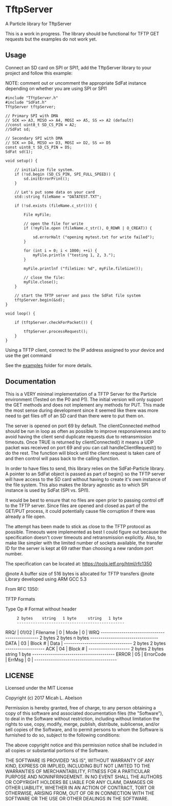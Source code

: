 # TftpServer

A Particle library for TftpServer

This is a work in progress.  The library should be functional for TFTP GET requests but the examples do not work yet.

## Usage

Connect an SD card on SPI or SPI1, add the TftpServer library to your project and follow this example:

NOTE:  comment out or uncomment the appropriate SdFat instance depending on whether you are using SPI or SPI1

```
#include "TftpServer.h"
#include "SdFat.h"
TftpServer tftpServer;

// Primary SPI with DMA
// SCK => A3, MISO => A4, MOSI => A5, SS => A2 (default)
//const uint8_t SD_CS_PIN = A2;
//SdFat sd;

// Secondary SPI with DMA
// SCK => D4, MISO => D3, MOSI => D2, SS => D5
const uint8_t SD_CS_PIN = D5;
SdFat sd(1);

void setup() {

	// initialize file system.
	if (!sd.begin (SD_CS_PIN, SPI_FULL_SPEED)) {
		sd.initErrorPrint();
	}
	
	// Let's put some data on your card
	std::string fileName = "DATATEST.TXT";

	if (!sd.exists (fileName.c_str())) {

		File myFile;

		// open the file for write
		if (!myFile.open (fileName.c_str(), O_RDWR | O_CREAT)) {
			
			sd.errorHalt ("opening mytest.txt for write failed");
		}

		for (int i = 0; i < 1000; ++i) {
			myFile.println ("testing 1, 2, 3.");
		}

		myFile.printlnf ("fileSize: %d", myFile.fileSize());

		// close the file:
		myFile.close();
	}

	// start the TFTP server and pass the SdFat file system
	tftpServer.begin(&sd);
}

void loop() {
  
  	if (tftpServer.checkForPacket()) {
		
		tftpServer.processRequest();
	}
}
```

Using a TFTP client, connect to the IP address assigned to your device and use the get command

See the [examples](examples) folder for more details.

## Documentation

This is a VERY minimal implementation of a TFTP Server for the Particle
environment (Tested on the P0 and P1).  The initial version will only support
the GET methods and does not implement any methods for PUT.  This made the most
sense during development since it seemed like there was more need to get files
off of an SD card than there were to put them on.

The server is opened on port 69 by default.  The clientConnected method should
be run in loop as often as possible to improve responsiveness and to avoid having
the client send duplicate requests due to retransmission timeouts.  Once TRUE is
returned by clientConnected() it means a UDP packet was received on port 69 and
you can call handleClientRequest() to do the rest.  The function will block until
the client request is taken care of and then control will pass back to the calling
function.

In order to have files to send, this library relies on the SdFat-Particle
library.  A pointer to an SdFat object is passed as part of begin() so the
TFTP server will have access to the SD card without having to create it's own
instance of the file system.  This also makes the library agnostic as to which
SPI instance is used by SdFat (SPI vs. SPI1).

It would be best to ensure that no files are open prior to passing control off to
the TFTP server.  Since files are opened and closed as part of the GET/PUT process,
it could potentially cause file corruption if there was already a file open.

The attempt has been made to stick as close to the TFTP protocol as possible.
Timeouts were implemented as best I could figure out because the
specification doesn't cover timeouts and retransmission explicitly.  Also, to make
like simpler with the limited number of sockets available, the transfer ID for the
server is kept at 69 rather than choosing a new random port number.

The specification can be located at: https://tools.ietf.org/html/rfc1350

@note A buffer size of 516 bytes is allocated for TFTP transfers
@note Library developed using ARM GCC 5.3

From RFC 1350:

TFTP Formats

  Type   Op #     Format without header

         2 bytes    string   1 byte     string   1 byte
         -----------------------------------------------
  RRQ/  | 01/02 |  Filename  |   0  |    Mode    |   0  |
  WRQ    -----------------------------------------------
         2 bytes    2 bytes       n bytes
         ---------------------------------
  DATA  | 03    |   Block #  |    Data    |
         ---------------------------------
         2 bytes    2 bytes
         -------------------
  ACK   | 04    |   Block #  |
         --------------------
         2 bytes  2 bytes        string    1 byte
         ----------------------------------------
  ERROR | 05    |  ErrorCode |   ErrMsg   |   0  |
         ----------------------------------------

## LICENSE

Licensed under the MIT License

Copyright (c) 2017 Micah L. Abelson

Permission is hereby granted, free of charge, to any person obtaining a copy
of this software and associated documentation files (the "Software"), to deal
in the Software without restriction, including without limitation the rights
to use, copy, modify, merge, publish, distribute, sublicense, and/or sell
copies of the Software, and to permit persons to whom the Software is
furnished to do so, subject to the following conditions:

The above copyright notice and this permission notice shall be included in all
copies or substantial portions of the Software.

THE SOFTWARE IS PROVIDED "AS IS", WITHOUT WARRANTY OF ANY KIND, EXPRESS OR
IMPLIED, INCLUDING BUT NOT LIMITED TO THE WARRANTIES OF MERCHANTABILITY,
FITNESS FOR A PARTICULAR PURPOSE AND NONINFRINGEMENT. IN NO EVENT SHALL THE
AUTHORS OR COPYRIGHT HOLDERS BE LIABLE FOR ANY CLAIM, DAMAGES OR OTHER
LIABILITY, WHETHER IN AN ACTION OF CONTRACT, TORT OR OTHERWISE, ARISING FROM,
OUT OF OR IN CONNECTION WITH THE SOFTWARE OR THE USE OR OTHER DEALINGS IN THE
SOFTWARE.
